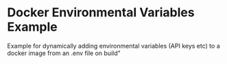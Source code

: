 # Docker Environmental Variables Example
Example for dynamically adding environmental variables (API keys etc) to a docker image from an .env file on build" 
